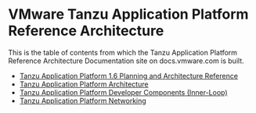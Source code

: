 # VMware Tanzu Application Platform Reference Architecture

This is the table of contents from which the Tanzu Application Platform Reference Architecture Documentation site on docs.vmware.com is built.

- [Tanzu Application Platform 1.6 Planning and Architecture Reference](./reference-designs/index-tap.md)
- [Tanzu Application Platform Architecture](./reference-designs/tap-architecture-planning.md)
- [Tanzu Application Platform Developer Components (Inner-Loop)](./reference-designs/tap-architecture-dev-components.md)
- [Tanzu Application Platform Networking](./reference-designs/tap-networking.md)
